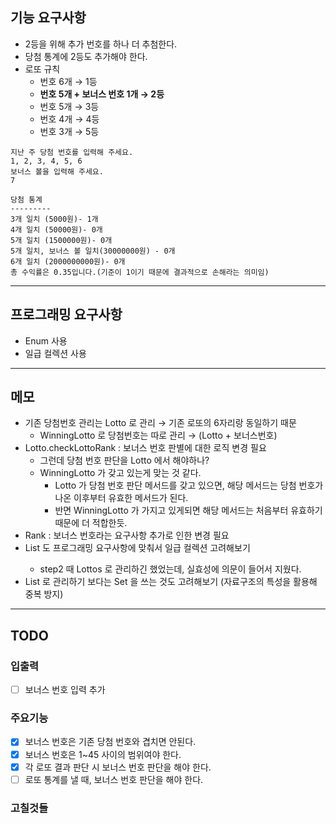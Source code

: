 ## 기능 요구사항
- 2등을 위해 추가 번호를 하나 더 추첨한다.
- 당첨 통계에 2등도 추가해야 한다.
- 로또 규칙
  - 번호 6개 → 1등 
  - **번호 5개 + 보너스 번호 1개 → 2등**
  - 번호 5개 → 3등
  - 번호 4개 → 4등
  - 번호 3개 → 5등
```
지난 주 당첨 번호를 입력해 주세요.
1, 2, 3, 4, 5, 6
보너스 볼을 입력해 주세요.
7

당첨 통계
---------
3개 일치 (5000원)- 1개
4개 일치 (50000원)- 0개
5개 일치 (1500000원)- 0개
5개 일치, 보너스 볼 일치(30000000원) - 0개
6개 일치 (2000000000원)- 0개
총 수익률은 0.35입니다.(기준이 1이기 때문에 결과적으로 손해라는 의미임)
```
---
## 프로그래밍 요구사항
- Enum 사용
- 일급 컬렉션 사용
---
## 메모
- 기존 당첨번호 관리는 Lotto 로 관리 → 기존 로또의 6자리랑 동일하기 때문
  - WinningLotto 로 당첨번호는 따로 관리 → (Lotto + 보너스번호)
- Lotto.checkLottoRank : 보너스 번호 판별에 대한 로직 변경 필요
  - 그런데 당첨 번호 판단을 Lotto 에서 해야하나?
  - WinningLotto 가 갖고 있는게 맞는 것 같다.
    - Lotto 가 당첨 번호 판단 메서드를 갖고 있으면, 해당 메서드는 당첨 번호가 나온 이후부터 유효한 메서드가 된다.
    - 반면 WinningLotto 가 가지고 있게되면 해당 메서드는 처음부터 유효하기 때문에 더 적합한듯.
- Rank : 보너스 번호라는 요구사항 추가로 인한 변경 필요
- List<Lotto> 도 프로그래밍 요구사항에 맞춰서 일급 컬렉션 고려해보기
  - step2 때 Lottos 로 관리하긴 했었는데, 실효성에 의문이 들어서 지웠다.
- List 로 관리하기 보다는 Set 을 쓰는 것도 고려해보기 (자료구조의 특성을 활용해 중복 방지)
---
## TODO
### 입출력
- [ ] 보너스 번호 입력 추가
### 주요기능
- [x] 보너스 번호은 기존 당첨 번호와 겹치면 안된다.
- [x] 보너스 번호은 1~45 사이의 범위여야 한다.
- [x] 각 로또 결과 판단 시 보너스 번호 판단을 해야 한다.
- [ ] 로또 통계를 낼 때, 보너스 번호 판단을 해야 한다.
### 고칠것들
